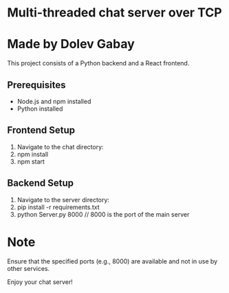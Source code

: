 # Multi-threaded chat server over TCP
# Made by Dolev Gabay

This project consists of a Python backend and a React frontend.

## Prerequisites

- Node.js and npm installed
- Python installed

## Frontend Setup
1. Navigate to the chat directory:
2. npm install 
3. npm start


## Backend Setup
1. Navigate to the server directory:
2. pip install -r requirements.txt
3. python Server.py 8000     // 8000 is the port of the main server

# Note 
Ensure that the specified ports (e.g., 8000) are available and not in use by other services.

Enjoy your chat server!
   

